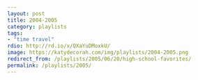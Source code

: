 ```yaml
---
layout: post
title: 2004-2005
category: playlists
tags:
- "time travel"
rdio: http://rd.io/x/QXaYuDMoxkU/
image: https://katydecorah.com/img/playlists/2004-2005.png
redirect_from: /playlists/2005/06/20/high-school-favorites/
permalink: /playlists/2005/
---
```


